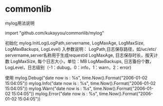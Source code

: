 # commonlib
mylog用法说明

import "github.com/kukayyou/commonlib/mylog"

初始化
mylog.InitLog(LogPath,servername, LogMaxAge, LogMaxSize, LogMaxBackups, LogLevel)
入参数说明：
LogPath,日志保存路径，如/uc/etc/
servername,server名称用于生成requestid
LogMaxAge, 日志保存时长，按天计数
LogMaxSize, 每个日志大小，单位：MB
LogMaxBackups, 日志备份个数，
LogLevel，日志级别（-1：dubug，0：info，1：warn，2：error)

使用
mylog.Debug("date now is : %s",	 time.Now().Format("2006-01-02 15:04:05"))
mylog.Info("date now is : %s",	 time.Now().Format("2006-01-02 15:04:05"))
mylog.Warn("date now is : %s",	 time.Now().Format("2006-01-02 15:04:05"))
mylog.Error("date now is : %s",	 time.Now().Format("2006-01-02 15:04:05"))
